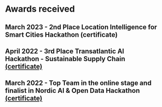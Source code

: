 # Awards received


## March 2023 - 2nd Place Location Intelligence for Smart Cities Hackathon (certificate)
## April 2022 - 3rd Place Transatlantic AI Hackathon - Sustainable Supply Chain [(certificate)](https://github.com/tamagusko/awards/blob/main/certificates/Transatlantic%20AI%20Hackathon%20%E2%80%93%20Sustainable%20Supply%20Chain%20DeepHack%20-%20Participation%20Certificate.pdf)
## March 2022 - Top Team in the online stage and finalist in Nordic AI & Open Data Hackathon [(certificate)](https://github.com/tamagusko/awards/blob/main/certificates/nordicAIOpenData.pdf)





